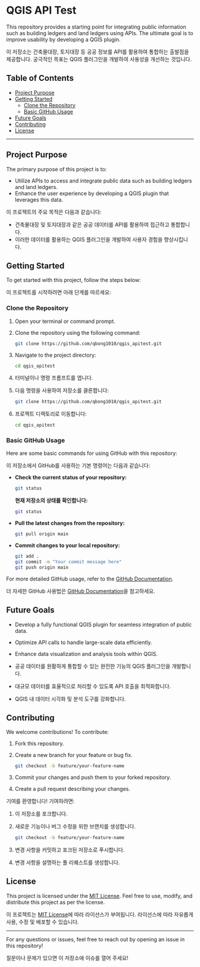 # QGIS API Test

This repository provides a starting point for integrating public information such as building ledgers and land ledgers using APIs. The ultimate goal is to improve usability by developing a QGIS plugin.

이 저장소는 건축물대장, 토지대장 등 공공 정보를 API를 활용하여 통합하는 출발점을 제공합니다. 궁극적인 목표는 QGIS 플러그인을 개발하여 사용성을 개선하는 것입니다.

## Table of Contents

- [Project Purpose](#project-purpose)
- [Getting Started](#getting-started)
  - [Clone the Repository](#clone-the-repository)
  - [Basic GitHub Usage](#basic-github-usage)
- [Future Goals](#future-goals)
- [Contributing](#contributing)
- [License](#license)

---

## Project Purpose

The primary purpose of this project is to:

- Utilize APIs to access and integrate public data such as building ledgers and land ledgers.
- Enhance the user experience by developing a QGIS plugin that leverages this data.

이 프로젝트의 주요 목적은 다음과 같습니다:

- 건축물대장 및 토지대장과 같은 공공 데이터를 API를 활용하여 접근하고 통합합니다.
- 이러한 데이터를 활용하는 QGIS 플러그인을 개발하여 사용자 경험을 향상시킵니다.

## Getting Started

To get started with this project, follow the steps below:

이 프로젝트를 시작하려면 아래 단계를 따르세요:

### Clone the Repository

1. Open your terminal or command prompt.
2. Clone the repository using the following command:

   ```bash
   git clone https://github.com/qbong1010/qgis_apitest.git
   ```
3. Navigate to the project directory:

   ```bash
   cd qgis_apitest
   ```

1. 터미널이나 명령 프롬프트를 엽니다.
2. 다음 명령을 사용하여 저장소를 클론합니다:

   ```bash
   git clone https://github.com/qbong1010/qgis_apitest.git
   ```
3. 프로젝트 디렉토리로 이동합니다:

   ```bash
   cd qgis_apitest
   ```

### Basic GitHub Usage

Here are some basic commands for using GitHub with this repository:

이 저장소에서 GitHub를 사용하는 기본 명령어는 다음과 같습니다:

- **Check the current status of your repository:**
  
  ```bash
  git status
  ```

  **현재 저장소의 상태를 확인합니다:**

  ```bash
  git status
  ```

- **Pull the latest changes from the repository:**

  ```bash
  git pull origin main
  ```

- **Commit changes to your local repository:**

  ```bash
  git add .
  git commit -m "Your commit message here"
  git push origin main
  ```

For more detailed GitHub usage, refer to the [GitHub Documentation](https://docs.github.com/).

더 자세한 GitHub 사용법은 [GitHub Documentation](https://docs.github.com/)을 참고하세요.

## Future Goals

- Develop a fully functional QGIS plugin for seamless integration of public data.
- Optimize API calls to handle large-scale data efficiently.
- Enhance data visualization and analysis tools within QGIS.

- 공공 데이터를 원활하게 통합할 수 있는 완전한 기능의 QGIS 플러그인을 개발합니다.
- 대규모 데이터를 효율적으로 처리할 수 있도록 API 호출을 최적화합니다.
- QGIS 내 데이터 시각화 및 분석 도구를 강화합니다.

## Contributing

We welcome contributions! To contribute:

1. Fork this repository.
2. Create a new branch for your feature or bug fix.
   
   ```bash
   git checkout -b feature/your-feature-name
   ```
3. Commit your changes and push them to your forked repository.
4. Create a pull request describing your changes.

기여를 환영합니다! 기여하려면:

1. 이 저장소를 포크합니다.
2. 새로운 기능이나 버그 수정을 위한 브랜치를 생성합니다.
   
   ```bash
   git checkout -b feature/your-feature-name
   ```
3. 변경 사항을 커밋하고 포크된 저장소로 푸시합니다.
4. 변경 사항을 설명하는 풀 리퀘스트를 생성합니다.

## License

This project is licensed under the [MIT License](LICENSE). Feel free to use, modify, and distribute this project as per the license.

이 프로젝트는 [MIT License](LICENSE)에 따라 라이선스가 부여됩니다. 라이선스에 따라 자유롭게 사용, 수정 및 배포할 수 있습니다.

---

For any questions or issues, feel free to reach out by opening an issue in this repository!

질문이나 문제가 있으면 이 저장소에 이슈를 열어 주세요!


